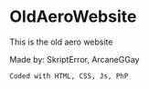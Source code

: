 # OldAeroWebsite
This is the old aero website

Made by: SkriptError, ArcaneGGay

```Skidded with <3 by Creatinq, LLL.
Coded with HTML, CSS, Js, PhP
